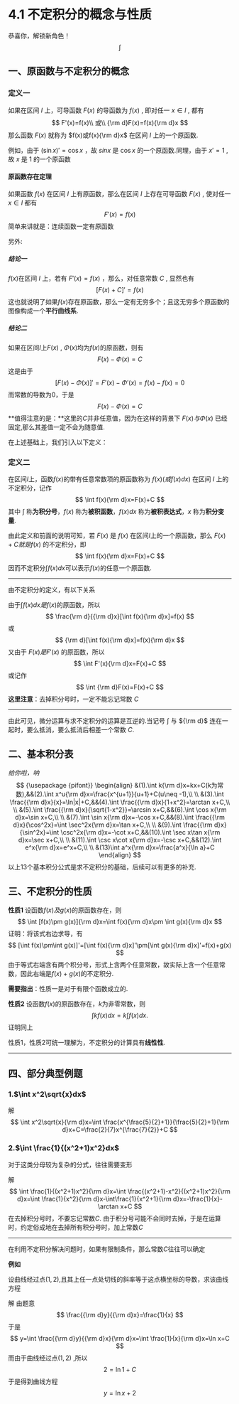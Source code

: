# 4.1  不定积分的概念与性质

恭喜你，解锁新角色！
$$
\int
$$

## 一、原函数与不定积分的概念

### 定义一

如果在区间 $I$ 上，可导函数 $F(x)$ 的导函数为 $f(x)$ , 即对任一 $x\in I$ , 都有
$$
F'(x)=f(x)\\
或\\
{\rm d}F(x)=f(x){\rm d}x
$$
那么函数 $F(x)$ 就称为 $f(x)或f(x){\rm d}x$ 在区间 $I$ 上的一个原函数.

例如，由于 $(\sin x)'=\cos x$ ，故 $sinx$ 是 $\cos x$ 的一个原函数.同理，由于 $x'=1$ , 故 $x$ 是 $1$ 的一个原函数

#### **原函数存在定理** 

如果函数 $f(x)$ 在区间 $I$ 上有原函数，那么在区间 $I$ 上存在可导函数 $F(x)$ , 使对任一 $x\in I$ 都有
$$
F'(x)=f(x)
$$
简单来讲就是：连续函数一定有原函数

另外:

##### 结论一

$f(x)$在区间 $I$ 上，若有 $F'(x)=f(x)$ ，那么，对任意常数 $C$ , 显然也有
$$
\left[F(x)+C\right]'=f(x)
$$
这也就说明了如果$f(x)$存在原函数，那么一定有无穷多个；且这无穷多个原函数的图像构成一个**平行曲线系**.

##### 结论二

如果在区间$I$上$F(x)$ , $\Phi(x)$均为$f(x)$的原函数，则有
$$
F(x)-\Phi (x)=C
$$
这是由于
$$
[F(x)-\Phi(x)]'=F'(x)-\Phi'(x)=f(x)-f(x)=0
$$
而常数的导数为0，于是
$$
F(x)-\Phi(x)=C
$$
**值得注意的是：**这里的$C$并非任意值，因为在这样的背景下 $F(x)与\Phi(x)$ 已经固定,那么其差值一定不会为随意值.

在上述基础上，我们引入以下定义：

### 定义二

在区间$I$上，函数$f(x)$的带有任意常数项的原函数称为 $f(x)(或f(x)dx)$ 在区间 $I$ 上的不定积分，记作
$$
\int f(x){\rm d}x=F(x)+C
$$
其中 $\int$ 称**为积分号**，$f(x)$ 称为**被积函数**，$f(x)dx$ 称为**被积表达式**，$x$ 称为**积分变量**.

由此定义和前面的说明可知，若 $F(x)$ 是 $f(x)$ 在区间$I$上的一个原函数，那么 $F(x)+C就是f(x)$ 的不定积分，即
$$
\int f(x){\rm d}x=F(x)+C
$$
因而不定积分$\int f(x)dx$可以表示$f(x)$的任意一个原函数.

---

由不定积分的定义，有以下关系

由于$\int f(x)dx是f(x)$的原函数，所以
$$
\frac{\rm d}{{\rm d}x}[\int f(x){\rm d}x]=f(x)
$$
或
$$
{\rm d}[\int f(x){\rm d}x]=f(x){\rm d}x
$$
又由于 $F(x)是F'(x)$ 的原函数，所以
$$
\int F'(x){\rm d}x=F(x)+C
$$
或记作
$$
\int {\rm d}F(x)=F(x)+C
$$
**这里注意**：去掉积分号时，一定不能忘记常数 $C$

----

由此可见，微分运算与求不定积分的运算是互逆的.当记号 $\int$ 与 ${\rm d}$ 连在一起时，要么抵消，要么抵消后相差一个常数 $C$.

## 二、基本积分表

*给你啦，呐*
$$ {\usepackage {pifont}}
\begin{align}
&(1).\int k{\rm d}x=kx+C(k为常数),&&(2).\int x^u{\rm d}x=\frac{x^{u+1}}{u+1}+C(u\neq -1),\\
\\
&(3).\int \frac{{\rm d}x}{x}=\ln|x|+C,&&(4).\int \frac{{\rm d}x}{1+x^2}=\arctan x+C,\\
\\
&(5).\int \frac{{\rm d}x}{\sqrt{1-x^2}}=\arcsin x+C,&&(6).\int \cos x{\rm d}x=\sin x+C,\\
\\
&(7).\int \sin x{\rm d}x=-\cos x+C,&&(8).\int \frac{{\rm d}x}{\cos^2x}=\int \sec^2x{\rm d}x=\tan x+C,\\
\\
&(9).\int \frac{{\rm d}x}{\sin^2x}=\int \csc^2x{\rm d}x=-\cot x+C,&&(10).\int \sec x\tan x{\rm d}x=\sec x+C,\\
\\
&(11).\int \csc x\cot x{\rm d}x=-\csc x+C,&&(12).\int e^x{\rm d}x=e^x+C,\\
\\
&(13)\int a^x{\rm d}x=\frac{a^x}{\ln a}+C
\end{align}
$$
以上13个基本积分公式是求不定积分的基础，后续可以有更多的补充.

## 三、不定积分的性质

**性质1**     设函数$f(x)及g(x)$的原函数存在，则
$$
\int [f(x)\pm g(x)]{\rm d}x=\int f(x){\rm d}x\pm \int g(x){\rm d}x
$$
证明：将该式右边求导，有
$$
[\int f(x)\pm\int g(x)]'=[\int f(x){\rm d}x]'\pm[\int g(x){\rm d}x]'=f(x)+g(x)
$$
由于等式右端含有两个积分号，形式上含两个任意常数，故实际上含一个任意常数，因此右端是$f(x)+g(x)$的不定积分.

**需要指出**：性质一是对于有限个函数成立的.

**性质2**      设函数$f(x)$的原函数存在，$k$为非零常数，则
$$
\int kf(x)dx=k\int f(x)dx.
$$
证明同上



性质1，性质2可统一理解为，不定积分的计算具有**线性性**.

----

## 四、部分典型例题

### 1.$\int x^2\sqrt{x}dx$

解
$$
\int x^2\sqrt{x}{\rm d}x=\int \frac{x^{\frac{5}{2}+1}}{\frac{5}{2}+1}{\rm d}x+C=\frac{2}{7}x^{\frac{7}{2}}+C
$$


### 2.$\int \frac{1}{(x^2+1)x^2}dx$

对于这类分母较为复杂的分式，往往需要变形

解
$$
\int \frac{1}{(x^2+1)x^2}{\rm d}x=\int \frac{(x^2+1)-x^2}{(x^2+1)x^2}{\rm d}x=\int \frac{1}{x^2}{\rm d}x-\int\frac{1}{x^2+1}{\rm d}x=-\frac{1}{x}-\arctan x+C
$$
在去掉积分号时，不要忘记常数$C$.  由于积分号可能不会同时去掉，于是在运算时，约定俗成地在去掉所有积分号时，加上常数$C$

---

在利用不定积分解决问题时，如果有限制条件，那么常数$C$往往可以确定

**例如** 

设曲线经过点$(1,2)$,且其上任一点处切线的斜率等于这点横坐标的导数，求该曲线方程

解  由题意
$$
\frac{{\rm d}y}{{\rm d}x}=\frac{1}{x}
$$
于是
$$
y=\int \frac{{\rm d}y}{{\rm d}x}{\rm d}x=\int \frac{1}{x}{\rm d}x=\ln x+C
$$
而由于曲线经过点$(1,2)$ ,所以
$$
2=\ln1+C
$$
于是得到曲线方程
$$
y=\ln x+2
$$